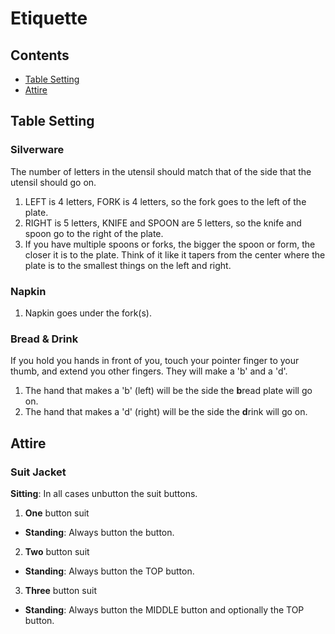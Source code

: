 # Etiquette

## Contents

* [Table Setting](#table-setting)
* [Attire](#attire)

## Table Setting

### Silverware
The number of letters in the utensil should match that of the side that the utensil should go on.

1. LEFT is 4 letters, FORK is 4 letters, so the fork goes to the left of the plate.
2. RIGHT is 5 letters, KNIFE and SPOON are 5 letters, so the knife and spoon go to the right of the plate.
3. If you have multiple spoons or forks, the bigger the spoon or form, the closer it is to the plate. Think of it like it tapers from the center where the plate is to the smallest things on the left and right.

### Napkin
1. Napkin goes under the fork(s).

### Bread & Drink
If you hold you hands in front of you, touch your pointer finger to your thumb, and extend you other fingers. They will make a 'b' and a 'd'.

1. The hand that makes a 'b' (left) will be the side the **b**read plate will go on.
2. The hand that makes a 'd' (right) will be the side the **d**rink will go on.

## Attire

### Suit Jacket

**Sitting**: In all cases unbutton the suit buttons.

1. **One** button suit
  * **Standing**: Always button the button.
2. **Two** button suit
  * **Standing**: Always button the TOP button.
3. **Three** button suit
  * **Standing**: Always button the MIDDLE button and optionally the TOP button.
